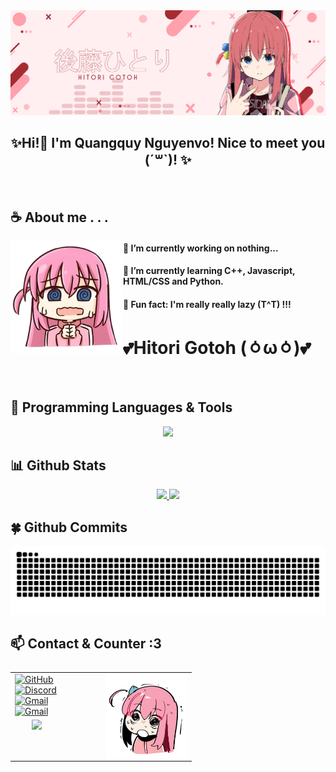 <div align="center">
    <a href="https://github.com/quangquynguyenvo"><img src="https://github.com/QuangquyNguyenvo/QuangquyNguyenvo/blob/main/.github/workflows/img/bocchi_banner.png" style="width=60%; align=center" alt=Profile Image/></a>
    <h2 align="center">✨Hi!👋 I'm Quangquy Nguyenvo! Nice to meet you (ˊ꒳ˋ)! ✨</h2>
    </a>
</div> <br>

## ☕ About me . . .
<a href="https://github.com/QuangquyNguyenvo"><img align="left" width="180" src="https://github.com/QuangquyNguyenvo/QuangquyNguyenvo/blob/main/.github/workflows/img/bocchi_emoji_2.png"></a>
        <h4>🔭  I’m currently working on nothing...</h4>
        <h4>🌱  I’m currently learning C++, Javascript, HTML/CSS and Python.</h4>
        <h4>🐧  Fun fact: I'm really really lazy (T^T) !!!</h4>
        <h1>💕Hitori Gotoh (⁠ㆁ⁠ω⁠ㆁ⁠)💕</h1>
<br>

## 🔬 Programming Languages & Tools
<a href="https://github.com/quangquynguyenvo">
<p align="center">
  <img src="https://skillicons.dev/icons?i=html,css,js,py,cpp,flask,opencv,arduino,vscode,gcp,gmail,raspberrypi,windows,ubuntu,ps,pr&perline=8" />
</p>
</a>


## **📊 Github Stats**
<a href="https://github.com/quangquynguyenvo">
  <p align="center"><img width="50%" src="https://github-readme-stats.vercel.app/api?username=QuangquyNguyenvo&show_icons=true&count_private=true&theme=react&hide_border=true&bg_color=0D1117"/> <img width="45%" src="https://github-readme-stats.vercel.app/api/top-langs/?username=QuangquyNguyenvo&show_icons=true&count_private=true&theme=react&hide_border=true&bg_color=0D1117&layout=compact"/></p>
</a>

## 🍀 Github Commits
<a href="https://github.com/quangquynguyenvo">
<picture>
  <source media="(prefers-color-scheme: dark)" srcset="https://github.com/QuangquyNguyenvo/QuangquyNguyenvo/blob/output/github-contribution-grid-snake-dark.svg">
  <source media="(prefers-color-scheme: light)" srcset="https://github.com/QuangquyNguyenvo/QuangquyNguyenvo/blob/output/github-contribution-grid-snake.svg">
  <img alt="github contribution grid snake animation" src="https://github.com/QuangquyNguyenvo/QuangquyNguyenvo/blob/output/github-contribution-grid-snake.svg">
</picture>
</a>

## 📫 Contact & Counter :3
<table style="width:100%; text-align:left; display:flex;" align="center">
  <tr>
    <td style="width:50%; display: flex; flex-direction: column;">
        <div>
            <a href="https://github.com/QuangquyNguyenvo"><img src="https://skillicons.dev/icons?i=github&perline=8" alt="GitHub"></a>
            <a href="https://discord.com/users/408952069622595605"><img src="https://skillicons.dev/icons?i=discord&perline=8" alt="Discord"></a>
        </div>
        <div>
            <a href="mailto:tytokg0002@gmail.com"><img src="https://skillicons.dev/icons?i=gmail&perline=8" alt="Gmail"></a>
          <a href="https://linkedin.com/in/quangquynguyenvo"><img src="https://skillicons.dev/icons?i=linkedin&perline=8" alt="Gmail"></a>
        </div>
    </td>
    <td style="width:50%; display: flex; align-items: center; justify-content: center;"> 
      <a href="https://discord.com/users/408952069622595605"><img width=460 src="https://count.getloli.com/get/@quangquynguyenvo?theme=rule34"></a> 
    </td>
    <td>
       <a href="https://github.com/quangquynguyenvo"><img align="right" src="https://github.com/QuangquyNguyenvo/QuangquyNguyenvo/blob/main/.github/workflows/img/bocchi_emoji_3.png" alt="Profile Image" style="width:130px;"></a>
    </td>
  </tr>
</table>


